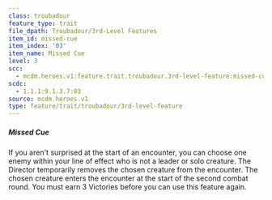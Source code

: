 ```yaml
---
class: troubadour
feature_type: trait
file_dpath: Troubadour/3rd-Level Features
item_id: missed-cue
item_index: '03'
item_name: Missed Cue
level: 3
scc:
  - mcdm.heroes.v1:feature.trait.troubadour.3rd-level-feature:missed-cue
scdc:
  - 1.1.1:9.1.3.7:03
source: mcdm.heroes.v1
type: feature/trait/troubadour/3rd-level-feature
---
```


##### Missed Cue

If you aren't surprised at the start of an encounter, you can choose one enemy within your line of effect who is not a leader or solo creature. The Director temporarily removes the chosen creature from the encounter. The chosen creature enters the encounter at the start of the second combat round. You must earn 3 Victories before you can use this feature again.
